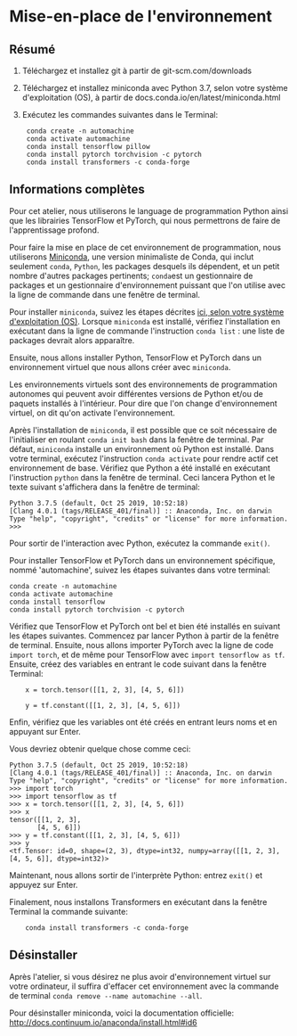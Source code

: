 
# Mise-en-place de l'environnement

## Résumé

1. Téléchargez et installez git à partir de git-scm.com/downloads
2. Téléchargez et installez miniconda avec Python 3.7, selon votre système d'exploitation (OS), à partir de docs.conda.io/en/latest/miniconda.html  
3. Exécutez les commandes suivantes dans le Terminal:

        conda create -n automachine
        conda activate automachine
        conda install tensorflow pillow
        conda install pytorch torchvision -c pytorch    
        conda install transformers -c conda-forge


## Informations complètes

Pour cet atelier, nous utiliserons le language de programmation Python ainsi que les librairies TensorFlow et PyTorch, qui nous permettrons de faire de l'apprentissage profond.

Pour faire la mise en place de cet environnement de programmation, nous utiliserons [Miniconda](https://docs.conda.io/projects/conda/en/latest/glossary.html#miniconda-glossary), une version minimaliste de Conda, qui inclut seulement `conda`, `Python`, les packages desquels ils dépendent, et un petit nombre d'autres packages pertinents; `conda`est un gestionnaire de packages et un gestionnaire d'environnement puissant que l'on utilise avec la ligne de commande dans une fenêtre de terminal.

Pour installer `miniconda`, suivez les étapes décrites [ici, selon votre système d'exploitation (OS)](https://docs.conda.io/en/latest/miniconda.html). Lorsque `miniconda` est installé, vérifiez l'installation en exécutant dans la ligne de commande l'instruction `conda list` : une liste de packages devrait alors apparaître.

Ensuite, nous allons installer Python, TensorFlow et PyTorch dans un environnement virtuel que nous allons créer avec `miniconda`.

Les environnements virtuels sont des environnements de programmation autonomes qui peuvent avoir différentes versions de Python et/ou de paquets installés à l'intérieur. Pour dire que l'on change d'environnement virtuel, on dit qu'on activate l'environnement.

Après l'installation de `miniconda`, il est possible que ce soit nécessaire de l'initialiser en roulant `conda init bash` dans la fenêtre de terminal. Par défaut, `miniconda` installe un environnement où Python est installé. Dans votre terminal, exécutez l'instruction `conda activate` pour rendre actif cet environnement de base. Vérifiez que Python a été installé en exécutant l'instruction `python` dans la fenêtre de terminal. Ceci lancera Python et le texte suivant s'affichera dans la fenêtre de terminal:

 ```
 Python 3.7.5 (default, Oct 25 2019, 10:52:18) 
[Clang 4.0.1 (tags/RELEASE_401/final)] :: Anaconda, Inc. on darwin
Type "help", "copyright", "credits" or "license" for more information.
>>> 
```

Pour sortir de l'interaction avec Python, exécutez la commande `exit()`.

Pour installer TensorFlow et PyTorch dans un environnement spécifique, nommé 'automachine', suivez les étapes suivantes dans votre terminal:

 ```
conda create -n automachine
conda activate automachine
conda install tensorflow
conda install pytorch torchvision -c pytorch
 ```

Vérifiez que TensorFlow et PyTorch ont bel et bien été installés en suivant les étapes suivantes. Commencez par lancer Python à partir de la fenêtre de terminal. Ensuite, nous allons importer PyTorch avec la ligne de code `import torch`, et de même pour TensorFlow avec `import tensorflow as tf`. Ensuite, créez des variables en entrant le code suivant dans la fenêtre Terminal:

        x = torch.tensor([[1, 2, 3], [4, 5, 6]])

        y = tf.constant([[1, 2, 3], [4, 5, 6]])   


Enfin, vérifiez que les variables ont été créés en entrant leurs noms et en appuyant sur Enter.

Vous devriez obtenir quelque chose comme ceci:

 ```
 Python 3.7.5 (default, Oct 25 2019, 10:52:18) 
[Clang 4.0.1 (tags/RELEASE_401/final)] :: Anaconda, Inc. on darwin
Type "help", "copyright", "credits" or "license" for more information.
>>> import torch
>>> import tensorflow as tf
>>> x = torch.tensor([[1, 2, 3], [4, 5, 6]])
>>> x
tensor([[1, 2, 3],
        [4, 5, 6]])
>>> y = tf.constant([[1, 2, 3], [4, 5, 6]])
>>> y
<tf.Tensor: id=0, shape=(2, 3), dtype=int32, numpy=array([[1, 2, 3],[4, 5, 6]], dtype=int32)>
 ```

Maintenant, nous allons sortir de l'interprète Python: entrez `exit()` et appuyez sur Enter.

Finalement, nous installons Transformers en exécutant dans la fenêtre Terminal la commande suivante:

        conda install transformers -c conda-forge

## Désinstaller

Après l'atelier, si vous désirez ne plus avoir d'environnement virtuel sur votre ordinateur, il suffira d'effacer cet environnement avec la commande de terminal  `conda remove --name automachine --all`.

Pour désinstaller miniconda, voici la documentation officielle: http://docs.continuum.io/anaconda/install.html#id6



